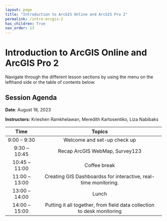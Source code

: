 ```yaml
---
layout: page
title: "Introduction to ArcGIS Online and ArcGIS Pro 2"
permalink: /intro-arcgis-2
has_children: True
nav_order: 13
---
```


# Introduction to ArcGIS Online and ArcGIS Pro 2

Navigate through the different lesson sections by using the menu on the lefthand side or the table of contents below.

## Session Agenda

**Date**: August 18, 2023

**Instructors:** Krieshen Ramkhelawan, Meredith Kartosentiko, Liza Nabibaks

|Time           |  Topics       |
|:-------------:|:-------------:|
| 9:00 – 9:30   | Welcome and set-up check up |
| 9:30 – 10:45  | Recap ArcGIS WebMap, Survey123 |
| 10:45 – 11:00 | Coffee break |
| 11:00 – 13:00 | Creating GIS Dashboardss for interactive, real-time monitoring. |
| 13:00 – 14:00 | Lunch |
| 14:00 –15:00  | Putting it all together, from field data collection to desk monitoring |
